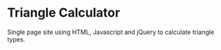 # Triangle Calculator

Single page site using HTML, Javascript and jQuery to calculate triangle types.